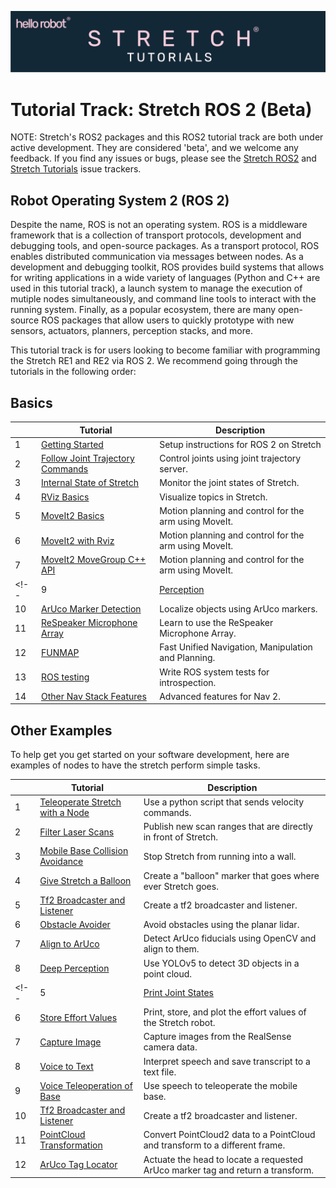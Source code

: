 ![](../images/banner.png)
# Tutorial Track: Stretch ROS 2 (Beta)

NOTE: Stretch's ROS2 packages and this ROS2 tutorial track are both under active development. They are considered 'beta', and we welcome any feedback. If you find any issues or bugs, please see the [Stretch ROS2](https://github.com/hello-robot/stretch_ros2/issues) and [Stretch Tutorials](https://github.com/hello-robot/stretch_tutorials/issues) issue trackers.

## Robot Operating System 2 (ROS 2)

Despite the name, ROS is not an operating system. ROS is a middleware framework that is a collection of transport protocols, development and debugging tools, and open-source packages. As a transport protocol, ROS enables distributed communication via messages between nodes. As a development and debugging toolkit, ROS provides build systems that allows for writing applications in a wide variety of languages (Python and C++ are used in this tutorial track), a launch system to manage the execution of mutiple nodes simultaneously, and command line tools to interact with the running system. Finally, as a popular ecosystem, there are many open-source ROS packages that allow users to quickly prototype with new sensors, actuators, planners, perception stacks, and more.

This tutorial track is for users looking to become familiar with programming the Stretch RE1 and RE2 via ROS 2. We recommend going through the tutorials in the following order:

## Basics

|  | Tutorial                                                                        | Description                                        |
|--|---------------------------------------------------------------------------------|----------------------------------------------------|
| 1 | [Getting Started](getting_started.md)                                           | Setup instructions for ROS 2 on Stretch|
| 2 | [Follow Joint Trajectory Commands](follow_joint_trajectory.md)                  | Control joints using joint trajectory server. |
| 3 | [Internal State of Stretch](internal_state_of_stretch.md)                       | Monitor the joint states of Stretch. |
| 4 | [RViz Basics](rviz_basics.md)                                                   | Visualize topics in Stretch. |
| 5 | [MoveIt2 Basics](moveit_basics.md)                                              | Motion planning and control for the arm using MoveIt. |
| 6 | [MoveIt2 with Rviz](moveit_rviz_demo.md)                                              | Motion planning and control for the arm using MoveIt. |
| 7 | [MoveIt2 MoveGroup C++ API](moveit_movegroup_demo.md)                                              | Motion planning and control for the arm using MoveIt. |
<!--| 9 | [Perception](coming_soon.md)                                                     | Use the Realsense D435i camera to visualize the environment. |
| 10 | [ArUco Marker Detection](coming_soon.md)                             | Localize objects using ArUco markers. |
| 11 | [ReSpeaker Microphone Array](coming_soon.md)                     | Learn to use the ReSpeaker Microphone Array. |
| 12 | [FUNMAP](https://github.com/hello-robot/stretch_ros/tree/master/stretch_funmap) | Fast Unified Navigation, Manipulation and Planning. |
| 13 | [ROS testing](coming_soon.md)                                                   | Write ROS system tests for introspection. |
| 14 | [Other Nav Stack Features](coming_soon.md)                               | Advanced features for Nav 2. | -->

## Other Examples
To help get you get started on your software development, here are examples of nodes to have the stretch perform simple tasks.


|   | Tutorial                                        | Description                                        |
|---|-------------------------------------------------|----------------------------------------------------|
| 1 | [Teleoperate Stretch with a Node](example_1.md) |  Use a python script that sends velocity commands.  | 
| 2 | [Filter Laser Scans](example_2.md)              |  Publish new scan ranges that are directly in front of Stretch.| 
| 3 | [Mobile Base Collision Avoidance](example_3.md) |  Stop Stretch from running into a wall.| 
| 4 | [Give Stretch a Balloon](example_4.md)          |  Create a "balloon" marker that goes where ever Stretch goes.|
| 5 | [Tf2 Broadcaster and Listener](example_10.md)   |  Create a tf2 broadcaster and listener.|
| 6 | [Obstacle Avoider](obstacle_avoider.md)   |  Avoid obstacles using the planar lidar. |
| 7 | [Align to ArUco](align_to_aruco.md)   |  Detect ArUco fiducials using OpenCV and align to them.|
| 8 | [Deep Perception](deep_perception.md)   |  Use YOLOv5 to detect 3D objects in a point cloud.|
<!-- | 5 | [Print Joint States](example_5.md)              |  Print the joint states of Stretch.| 
| 6 | [Store Effort Values](example_6.md)             |  Print, store, and plot the effort values of the Stretch robot.| 
| 7 | [Capture Image](example_7.md)                   |  Capture images from the RealSense camera data.| 
| 8 | [Voice to Text](example_8.md)                   |  Interpret speech and save transcript to a text file.| 
| 9 | [Voice Teleoperation of Base](example_9.md)     |  Use speech to teleoperate the mobile base.|
| 10 | [Tf2 Broadcaster and Listener](example_10.md)   |  Create a tf2 broadcaster and listener.|
| 11 | [PointCloud Transformation](example_11.md)      |  Convert PointCloud2 data to a PointCloud and transform to a different frame.| 
| 12 | [ArUco Tag Locator](example_12.md)              |  Actuate the head to locate a requested ArUco marker tag and return a transform.|  -->
